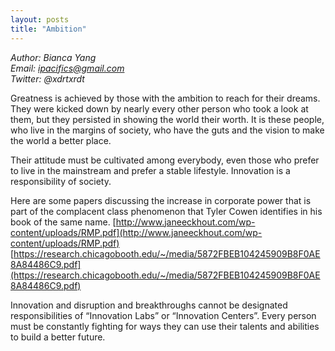 ```yaml
---
layout: posts
title: "Ambition"
---
```

*Author: Bianca Yang*<br>
*Email: ipacifics@gmail.com*<br>
*Twitter: @xdrtxrdt*<br>

Greatness is achieved by those with the ambition to reach for their dreams. They were kicked down by nearly every other person who took a look at them, but they persisted in showing the world their worth. It is these people, who live in the margins of society, who have the guts and the vision to make the world a better place.

Their attitude must be cultivated among everybody, even those who prefer to live in the mainstream and prefer a stable lifestyle. Innovation is a responsibility of society.


Here are some papers discussing the increase in corporate power that is part of the complacent class phenomenon that Tyler Cowen identifies in his book of the same name.
[http://www.janeeckhout.com/wp-content/uploads/RMP.pdf](http://www.janeeckhout.com/wp-content/uploads/RMP.pdf)
[https://research.chicagobooth.edu/~/media/5872FBEB104245909B8F0AE8A84486C9.pdf](https://research.chicagobooth.edu/~/media/5872FBEB104245909B8F0AE8A84486C9.pdf)


Innovation and disruption and breakthroughs cannot be designated responsibilities of “Innovation Labs” or “Innovation Centers”. Every person must be constantly fighting for ways they can use their talents and abilities to build a better future.

